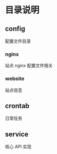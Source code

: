 # 目录说明

## config

配置文件目录

### nginx

站点 nginx 配置文件相关

### website

站点信息

## crontab

日常任务

## service

核心 API 实现